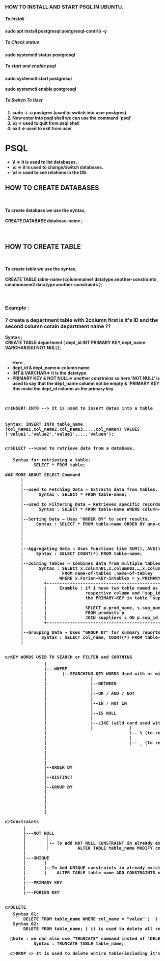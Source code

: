 
### HOW TO INSTALL AND START PSQL IN UBUNTU.
##### To Install 
<b>sudo apt install postgresql postgresql-contrib -y
##### To Check status 
sudo systemctl status postgresql
##### To start and enable psql
sudo systemctl start postgresql
<br><br>
sudo systemctl enable postgresql
##### To Switch To User
<ol>
  <li>sudo -i -u postgres (used to switch into user postgres)</li>
  <li>Now enter into psql shell we can use the command 'psql'</li>
  <li>\q => used to quit from psql shell</li>
  <li>exit => used to exit from user</li>
</ol>



# PSQL
<ul>
  <li> \l => it is used to list databases. </li>
  <li> \c => it is used to change/switch databases. </li>
  <li> \d => used to see relations in the DB.</li>
</ul> 

## HOW TO CREATE DATABASES
 <br><br>
 To create database  we use the syntax,
 <br><br>
 CREATE DATABASE database-name ;    
 <br><br>
 
## HOW TO CREATE TABLE
<br><br>
 To create table  we use the syntax,
 <br><br>
 CREATE TABLE table-name (columnname1 datatype another-constraints , columnname2 datatype another-constraints  );   
 <br><br>
 ### Example :<br><br>? create a department table with 2column first is it's ID and the second column cotain department name ??
 Syntax ;<br>
 CREATE TABLE department ( dept_id INT PRIMARY KEY,dept_name VARCHAR(50) NOT NULL);
 <ul>
   <br>
   Here ,<br>
  <li>  dept_id & dept_name=> column name</li>
  <li>  INT & VARCHAR=> It is the datatype </li>
  <li>  PRIMARY KEY & NOT NULL=> another constrains so here 'NOT NULL' is used to say that the dept_name column not be empty & 'PRIMARY KEY this make the dept_id column as the primary key </li>
</ul> 
<br>
<pre>
👉INSERT INTO --> It is used to insert datas into a table
  
  Syntax:
      INSERT INTO table_name (col_name1,col_name2,col_name3,...,col_namen) VALUES ('value1','value2','value3',...,'valuen');
</pre>


<pre>
👉SELECT -->used to retrieve data from a database.

   Syntax for retrieving a table;
           SELECT * FROM table;
           
### MORE ABOUT SELECT Command 
      |
      |
      |--used to Fetching Data → Extracts data from tables.
      |      Syntax : SELECT * FROM table-name;
      |
      |--used to Filtering Data → Retrieves specific records using "WHERE".
      |      Syntax : SELECT * FROM table-name WHERE column-name = 'value'; 
      |
      |--Sorting Data → Uses "ORDER BY" to sort results.             
      |     Syntax : SELECT * FROM table-name ORDER BY any-column DESC;
      |                                                              |   | DESC is used to order in descending order. |  
      |                                                              |---| we can also use ASC to make it in ascending|
      |                                                                  | order (ASC is the default order)           |
      |
      |--Aggregating Data → Uses functions like SUM(), AVG(), COUNT().
      |     Syntax : SELECT COUNT(*) FROM table-name;
      |
      |--Joining Tables → Combines data from multiple tables.
      |      Syntax : SELECT x.column01,x.column02,…,x.column0n, y.column01,y.column02,…,y.column0n
      |               FROM name-of-tablex ,name-of-tabley
      |              WHERE x.Forien-KEY-intablex = y.PRIMARY-KEY-table-y;
      |        +------------------------------------------------------------------------------------------------------+
      |        |     Examble : if i have two table named as "products", "suppliers" and "prod_name"&"sup_name" are the|
      |        |               respective column and "sup_id" is the FORIEN KEY in table "products" and "supply_id"is |
      |        |               the PRIMARY-KEY in table "suppliers" then the syntax become.                           |
      |        |                                                                                                      |
      |        |               SELECT p.prod_name, s.sup_name                                                         |
      |        |               FROM products p                                                                        |
      |        |               JOIN suppliers s ON p.sup_id = s.supply_id;                                            |
      |        +------------------------------------------------------------------------------------------------------+
      |
      |--Grouping Data → Uses "GROUP BY" for summary reports.
      |       Syntax : SELECT col_name, COUNT(*) FROM table-name GROUP BY col-name;
      |
</pre>

<pre>           
👉KEY WORDS USED TO SEARCH or FILTER and SORTHING
               |
               |---WHERE
               |      |--SEARCHING KEY WORDS Used with or without WHERE
               |                 |
               |                 |--BETWEEN
               |                 |
               |                 |--OR / AND / NOT
               |                 |
               |                 |--IN / NOT IN
               |                 |
               |                 |--IS NULL
               |                 |
               |                 |--LIKE (wild card used with like)
               |                 |              |
               |                                |-- % (to represent any number of characters from 0 to n)
               |                                |
               |                                |-- _ (to represent one charecter)
               |                               
               |                 
               |                 
               |                 
               |--ORDER BY                 
               |
               |--DISTINCT
               | 
               |--GROUP BY
               |
               |
               |
               |
               |
</pre>


<pre>
👉Constraints 
       |
       |---NOT NULL
       |        |
       |        |-- To add NOT NULL CONSTRAINT in already existing TABLE column 
       |        |           ALTER TABLE table_name MODIFY col_name NOT NULL;
       |   
       |---UNIQUE
       |       |
       |       |--To Add UNIQUE constraints in already existing table column 
       |       |    ALTER TABLE table_name ADD CONSTRAINTS name_of_constraint UNIQUE (col_name);
       |
       |---PRIMARY KEY
       |
       |---FORIEN KEY

</pre>

<pre>
👉DELETE
   Syntax 01: 
       DELETE FROM table_name WHERE col_name = "value" ;  ( it is used to deleate a specific row in the table)
   Syntax 02:
       DELETE FROM table_name; ( it is used to delete all rows but keep the structure)

  📝Note : we can also use "TRUNCATE" command insted of 'DELETE' to remove all rows faster
           Syntax : TRUNCATE TABLE table_name;
</pre>

<pre>
  👉DROP => It is used to delete entire table(including it's structure) , Database , users , constraints,etc ...
     
  
</pre>

 </b>
 


 
